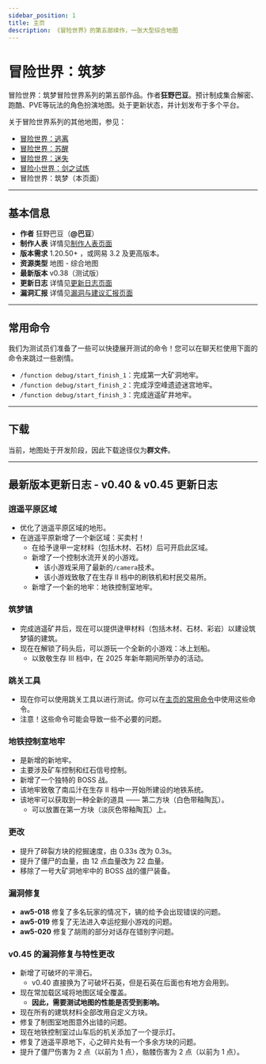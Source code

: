 ```yaml
---
sidebar_position: 1
title: 主页
description: 《冒险世界》的第五部续作，一张大型综合地图
---
```


# 冒险世界：筑梦

冒险世界：筑梦冒险世界系列的第五部作品。作者**狂野巴豆**。预计制成集合解密、跑酷、PVE等玩法的角色扮演地图。处于更新状态，并计划发布于多个平台。

关于冒险世界系列的其他地图，参见：

- [冒险世界：逃离](../../planning/adventure_world_1/homepage)
- [冒险世界：苏醒](../../planning/adventure_world_2/homepage)
- [冒险世界：迷失](../../planning/adventure_world_3/homepage)
- [冒险小世界：剑之试炼](../../planning/adventure_world_4/homepage)
- 冒险世界：筑梦（本页面）

---

## 基本信息

- **作者** 狂野巴豆（**@巴豆**）
- **制作人表** 详情见[制作人表页面](credits)
- **版本需求** 1.20.50+ ，或网易 3.2 及更高版本。
- **资源类型** 地图 - 综合地图
- **最新版本** v0.38（测试版）
- **更新日志** 详情见[更新日志页面](update_log)
- **漏洞汇报** 详情见[漏洞与建议汇报页面](bugs)

---

## 常用命令

我们为测试员们准备了一些可以快捷展开测试的命令！您可以在聊天栏使用下面的命令来跳过一些剧情。

- `/function debug/start_finish_1`：完成第一大矿洞地牢。
- `/function debug/start_finish_2`：完成浮空峰遗迹迷宫地牢。
- `/function debug/start_finish_3`：完成逍遥矿井地牢。

---

## 下载

当前，地图处于开发阶段，因此下载途径仅为**群文件**。

---

## 最新版本更新日志 - v0.40 & v0.45 更新日志

### 逍遥平原区域

- 优化了逍遥平原区域的地形。
- 在逍遥平原新增了一个新区域：买卖村！
  - 在给予逯甲一定材料（包括木材、石材）后可开启此区域。
  - 新增了一个控制水流开关的小游戏。
    - 该小游戏采用了最新的`/camera`技术。
    - 该小游戏致敬了在生存 II 档中的刷铁机和村民交易所。
  - 新增了一个新的地牢：地铁控制室地牢。

### 筑梦镇

- 完成逍遥矿井后，现在可以提供逯甲材料（包括木材、石材、彩岩）以建设筑梦镇的建筑。
- 现在在解锁了码头后，可以游玩一个全新的小游戏：冰上划船。
  - 以致敬生存 III 档中，在 2025 年新年期间所举办的活动。

### 跳关工具

- 现在你可以使用跳关工具以进行测试。你可以在[主页的常用命令](./homepage#常用命令)中使用这些命令。
- 注意！这些命令可能会导致一些不必要的问题。

### 地铁控制室地牢

- 是新增的新地牢。
- 主要涉及矿车控制和红石信号控制。
- 新增了一个独特的 BOSS 战。
- 该地牢致敬了南瓜汁在生存 II 档中一开始所建设的地铁系统。
- 该地牢可以获取到一种全新的道具 —— 第二方块（白色带釉陶瓦）。
  - 可以放置在第一方块（淡灰色带釉陶瓦）上。

### 更改

- 提升了碎裂方块的挖掘速度，由 0.33s 改为 0.3s。
- 提升了僵尸的血量，由 12 点血量改为 22 血量。
- 移除了一号大矿洞地牢中的 BOSS 战的僵尸装备。

### 漏洞修复

- **aw5-018** 修复了多名玩家的情况下，镐的给予会出现错误的问题。
- **aw5-019** 修复了无法进入幸运挖掘小游戏的问题。
- **aw5-020** 修复了胡雨的部分对话存在错别字问题。

### v0.45 的漏洞修复与特性更改

- 新增了可破坏的平滑石。
  - v0.40 直接换为了可破坏石英，但是石英在后面也有地方会用到。
- 现在常加载区域将地图区域全覆盖。
  - **因此，需要测试地图的性能是否受到影响。**
- 现在所有的建筑材料全部改用自定义方块。
- 修复了制图室地图意外出错的问题。
- 现在地铁控制室过山车后的机关添加了一个提示灯。
- 修复了逍遥平原地下，心之碎片处有一个多余方块的问题。
- 提升了僵尸伤害为 2 点（以前为 1 点），骷髅伤害为 2 点（以前为 1 点）。
